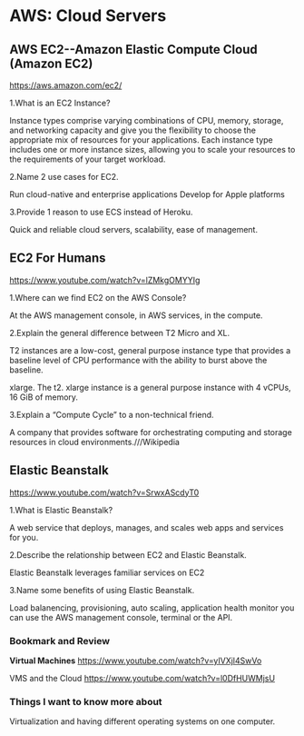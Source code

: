 # AWS: Cloud Servers

## AWS EC2--Amazon Elastic Compute Cloud (Amazon EC2)

<https://aws.amazon.com/ec2/>

1.What is an EC2 Instance?

Instance types comprise varying combinations of CPU, memory, storage, and networking capacity and give you the flexibility to choose the appropriate mix of resources for your applications. Each instance type includes one or more instance sizes, allowing you to scale your resources to the requirements of your target workload.

2.Name 2 use cases for EC2.

Run cloud-native and enterprise applications
Develop for Apple platforms

3.Provide 1 reason to use ECS instead of Heroku.

Quick and reliable cloud servers, scalability, ease of management.


## EC2 For Humans

<https://www.youtube.com/watch?v=lZMkgOMYYIg>

1.Where can we find EC2 on the AWS Console?

At the AWS management console, in AWS services, in the compute.

2.Explain the general difference between T2 Micro and XL.

T2 instances are a low-cost, general purpose instance type that provides a baseline level of CPU performance with the ability to burst above the baseline.

xlarge. The t2. xlarge instance is a general purpose instance with 4 vCPUs, 16 GiB of memory.

3.Explain a “Compute Cycle” to a non-technical friend.

A company that provides software for orchestrating computing and storage resources in cloud environments.///Wikipedia

## Elastic Beanstalk

<https://www.youtube.com/watch?v=SrwxAScdyT0>

1.What is Elastic Beanstalk?

A web service that deploys, manages, and scales web apps and services for you.

2.Describe the relationship between EC2 and Elastic Beanstalk.

Elastic Beanstalk leverages familiar services on EC2

3.Name some benefits of using Elastic Beanstalk.

Load balanencing, provisioning, auto scaling, application health monitor you can use the AWS management console, terminal or the API.

### Bookmark and Review

**Virtual Machines**
<https://www.youtube.com/watch?v=yIVXjl4SwVo>


VMS and the Cloud
<https://www.youtube.com/watch?v=l0DfHUWMjsU>

### Things I want to know more about

Virtualization and having different operating systems on one computer.